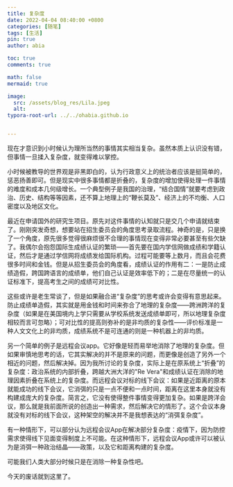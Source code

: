 ```yaml
---
title: 复杂度
date: 2022-04-04 08:40:00 +0800
categories: [随笔]
tags: [生活]
pin: true
author: abia

toc: true
comments: true

math: false
mermaid: true

image:
  src: /assets/blog_res/Lila.jpeg
  alt: 
typora-root-url: ../../ohabia.github.io


---
```




现在才意识到小时候认为理所当然的事情其实相当复杂。虽然本质上认识没有错，但事情一旦揉入复杂度，就变得难以掌控。

小时候被教导的世界观是非黑即白的，认为行政意义上的统治者应该是挺简单的，惩恶扬善即可。但是现实中很多事情都是折叠的，复杂度的增加使得处理一件事情的难度和成本几何级增长。一个典型例子是我国的治理，“结合国情”就要考虑到政治、历史、结构等等因素，还不算上地理上的“鞭长莫及”、经济上的不均衡、人口密度以及地区文化。

最近在申请国外的研究生项目。原先对这件事情的认知就只是交几个申请就结束了。刚刚突发奇想，想要站在招生委员会的角度思考录取流程。神奇的是，只是换了一个角度，原先很多觉得很麻烦很不合理的事情现在变得非常必要甚至有些欠缺了。我偶尔会抱怨国际生成绩认证的繁琐——首先要在国内学信网做成绩和学籍认证，然后才是通过学信网将成绩发给国际机构。过程可能要等上数月，而且会花费很多时间和金钱。但是从招生委员会的角度看，成绩认证的作用有二：一是防止成绩造假，跨国跨语言的成绩单，他们自己认证是效率低下的；二是在尽量统一的认证标准下，提高考生之间的成绩可对比性。

这些或许是老生常谈了，但是如果融合进“复杂度”的思考或许会变得有意思起来。防止成绩单造假，其实就是用金钱和时间来弥合了地理的复杂度——跨洲跨洋的复杂度（如果是在美国境内上学只需要从学校系统发送成绩单即可，所以地理复杂度相较而言可忽略）；可对比性的提高则弥补的是非均质的复杂性——评价标准是一种人文文化上的非均质，成绩系统不是可连通的则是一种机器上的非均质。

另一个简单的例子是远程会议app。它好像是轻而易举地消除了地理的复杂度。但如果审慎地思考的话，它其实解决的并不是原来的问题，而更像是创造了另外一个相近的问题，然后解决掉。因为我所讨论的复杂度，实际上是在原系统上“折叠”的复杂度：政治系统的内部折叠，跨越大洲大洋的"Re Vera"和成绩认证在消除的地理因素折叠在系统上的复杂度。而远程会议对标的线下会议：如果是近距离的原本就能成功的线下会议，它消弭的只是一点不便和一点时间，距离在这里本身就没有构建成庞大的复杂度。简言之，它没有使得整件事情变得更加复杂。如果是跨洋会议，那么就是我前面所说的创造出一种需求，然后解决它的情形了。这个会议本身就没有对标的线下会议，这种架空的解决并不是我想表达的“消弭复杂度”。

有一种情形下，可以部分认为远程会议App在解决部分复杂度：疫情下，因为防控需求使得线下见面变得制度上不可能。在这种情形下，远程会议App或许可以被认为是消弭一种政治结晶——政策，以及它和距离构建的复杂度。

可能我们人类大部分时候只是在消除一种复杂性吧。

今天的废话就到这里了。
